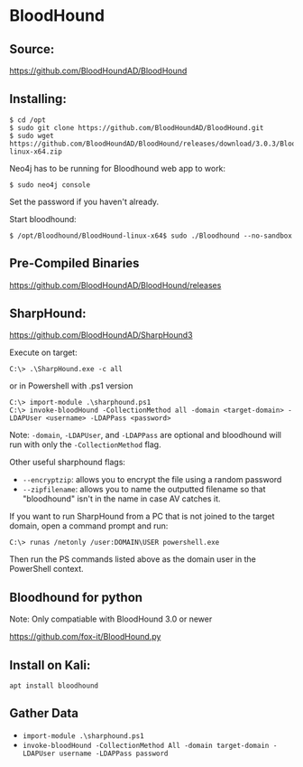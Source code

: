 # BloodHound

## Source: 

https://github.com/BloodHoundAD/BloodHound

## Installing:

```
$ cd /opt
$ sudo git clone https://github.com/BloodHoundAD/BloodHound.git
$ sudo wget https://github.com/BloodHoundAD/BloodHound/releases/download/3.0.3/BloodHound-linux-x64.zip
```

Neo4j has to be running for Bloodhound web app to work:

```
$ sudo neo4j console
```

Set the password if you haven't already. 

Start bloodhound:

```
$ /opt/Bloodhound/BloodHound-linux-x64$ sudo ./Bloodhound --no-sandbox
```

## Pre-Compiled Binaries

https://github.com/BloodHoundAD/BloodHound/releases

## SharpHound: 

https://github.com/BloodHoundAD/SharpHound3

Execute on target:

```
C:\> .\SharpHound.exe -c all
```

or in Powershell with .ps1 version

```
C:\> import-module .\sharphound.ps1
C:\> invoke-bloodHound -CollectionMethod all -domain <target-domain> -LDAPUser <username> -LDAPPass <password>
```

Note: `-domain`, `-LDAPUser`, and `-LDAPPass` are optional and bloodhound will run with only the `-CollectionMethod` flag. 

Other useful sharphound flags:
- `--encryptzip`: allows you to encrypt the file using a random password 
- `--zipfilename`: allows you to name the outputted filename so that "bloodhound" isn't in the name in case AV catches it.

If you want to run SharpHound from a PC that is not joined to the target domain, open a command prompt and run:

```
C:\> runas /netonly /user:DOMAIN\USER powershell.exe
```

Then run the PS commands listed above as the domain user in the PowerShell context.

## Bloodhound for python 

Note: Only compatiable with BloodHound 3.0 or newer

https://github.com/fox-it/BloodHound.py


## Install on Kali:
`apt install bloodhound`

## Gather Data
- `import-module .\sharphound.ps1`
- `invoke-bloodHound -CollectionMethod All -domain target-domain -LDAPUser username -LDAPPass password`